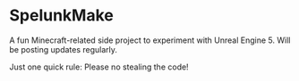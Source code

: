# SpelunkMake
A fun Minecraft-related side project to experiment with Unreal Engine 5. Will be posting updates regularly.

Just one quick rule: Please no stealing the code!